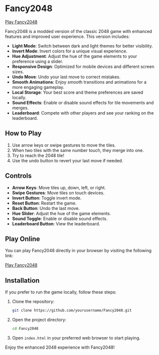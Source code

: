 # Fancy2048

[Play Fancy2048](https://marcelolazzari.github.io/Fancy2048/Mobile/)

Fancy2048 is a modded version of the classic 2048 game with enhanced features and improved user experience. This version includes:

- **Light Mode**: Switch between dark and light themes for better visibility.
- **Invert Mode**: Invert colors for a unique visual experience.
- **Hue Adjustment**: Adjust the hue of the game elements to your preference using a slider.
- **Responsive Design**: Optimized for mobile devices and different screen sizes.
- **Undo Move**: Undo your last move to correct mistakes.
- **Smooth Animations**: Enjoy smooth transitions and animations for a more engaging gameplay.
- **Local Storage**: Your best score and theme preferences are saved locally.
- **Sound Effects**: Enable or disable sound effects for tile movements and merges.
- **Leaderboard**: Compete with other players and see your ranking on the leaderboard.

## How to Play

1. Use arrow keys or swipe gestures to move the tiles.
2. When two tiles with the same number touch, they merge into one.
3. Try to reach the 2048 tile!
4. Use the undo button to revert your last move if needed.

## Controls

- **Arrow Keys**: Move tiles up, down, left, or right.
- **Swipe Gestures**: Move tiles on touch devices.
- **Invert Button**: Toggle invert mode.
- **Reset Button**: Restart the game.
- **Back Button**: Undo the last move.
- **Hue Slider**: Adjust the hue of the game elements.
- **Sound Toggle**: Enable or disable sound effects.
- **Leaderboard Button**: View the leaderboard.

## Play Online

You can play Fancy2048 directly in your browser by visiting the following link:

[Play Fancy2048](https://marcelolazzari.github.io/Fancy2048/Mobile/)

## Installation

If you prefer to run the game locally, follow these steps:

1. Clone the repository:
   ```bash
   git clone https://github.com/yourusername/Fancy2048.git
   ```
2. Open the project directory:
   ```bash
   cd Fancy2048
   ```
3. Open `index.html` in your preferred web browser to start playing.

Enjoy the enhanced 2048 experience with Fancy2048!
